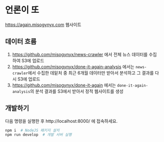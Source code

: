 # 언론이 또

https://again.misogynyx.com 웹사이트

## 데이터 흐름

1. https://github.com/misogynyx/news-crawler 에서 전체 뉴스 데이터를 수집하여
   S3에 업로드
2. https://github.com/misogynyx/done-it-again-analysis 에서는
   `news-crawler`에서 수집한 데잍처 중 최근 6개월 데이터만 받아서 분석하고
   그 결과를 다시 S3에 업로드
3. https://github.com/misogynyx/done-it-again 에서는 `done-it-again-analysis`의
   분석 결과를 S3에서 받아서 정적 웹사이트를 생성

## 개발하기

다음 명령을 실행한 후 http://localhost:8000/ 에 접속하세요.

```bash
npm i  # NodeJS 패키지 설치
npm run develop  # 개발 서버 실행
```
